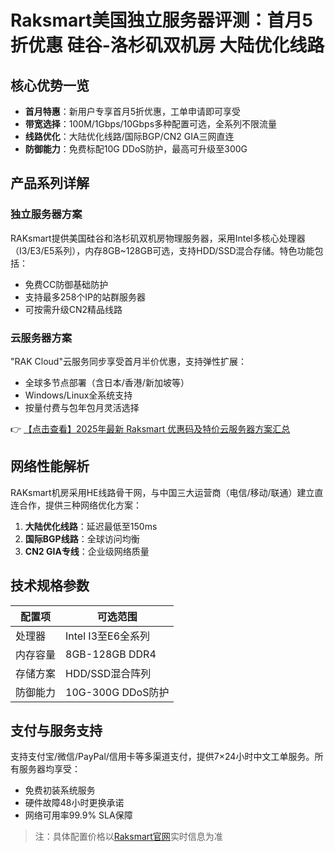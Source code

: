 # Raksmart美国独立服务器评测：首月5折优惠 硅谷-洛杉矶双机房 大陆优化线路

## 核心优势一览

- **首月特惠**：新用户专享首月5折优惠，工单申请即可享受
- **带宽选择**：100M/1Gbps/10Gbps多种配置可选，全系列不限流量
- **线路优化**：大陆优化线路/国际BGP/CN2 GIA三网直连
- **防御能力**：免费标配10G DDoS防护，最高可升级至300G

## 产品系列详解

### 独立服务器方案
RAKsmart提供美国硅谷和洛杉矶双机房物理服务器，采用Intel多核心处理器（I3/E3/E5系列），内存8GB~128GB可选，支持HDD/SSD混合存储。特色功能包括：
- 免费CC防御基础防护
- 支持最多258个IP的站群服务器
- 可按需升级CN2精品线路

### 云服务器方案
"RAK Cloud"云服务同步享受首月半价优惠，支持弹性扩展：
- 全球多节点部署（含日本/香港/新加坡等）
- Windows/Linux全系统支持
- 按量付费与包年包月灵活选择

👉 [【点击查看】2025年最新 Raksmart 优惠码及特价云服务器方案汇总](https://bit.ly/raksmart)

## 网络性能解析
RAKsmart机房采用HE线路骨干网，与中国三大运营商（电信/移动/联通）建立直连合作，提供三种网络优化方案：
1. **大陆优化线路**：延迟最低至150ms
2. **国际BGP线路**：全球访问均衡
3. **CN2 GIA专线**：企业级网络质量

## 技术规格参数
| 配置项       | 可选范围               |
|--------------|-----------------------|
| 处理器       | Intel I3至E6全系列    |
| 内存容量     | 8GB-128GB DDR4        |
| 存储方案     | HDD/SSD混合阵列       |
| 防御能力     | 10G-300G DDoS防护     |

## 支付与服务支持
支持支付宝/微信/PayPal/信用卡等多渠道支付，提供7×24小时中文工单服务。所有服务器均享受：
- 免费初装系统服务
- 硬件故障48小时更换承诺
- 网络可用率99.9% SLA保障

> 注：具体配置价格以[Raksmart官网](https://bit.ly/raksmart)实时信息为准